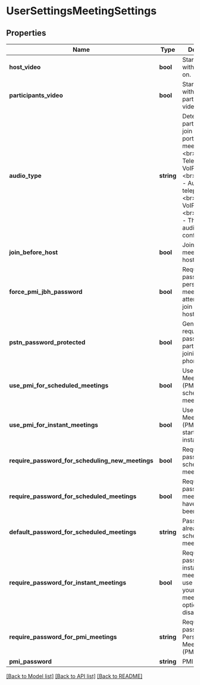 # UserSettingsMeetingSettings

## Properties
Name | Type | Description | Notes
------------ | ------------- | ------------- | -------------
**host_video** | **bool** | Start meetings with host video on. | [optional] 
**participants_video** | **bool** | Start meetings with participants video on. | [optional] 
**audio_type** | **string** | Determine how participants can join the audio portion of the meeting:&lt;br&gt;&#x60;both&#x60; - Telephony and VoIP.&lt;br&gt;&#x60;telephony&#x60; - Audio PSTN telephony only.&lt;br&gt;&#x60;voip&#x60; - VoIP only.&lt;br&gt;&#x60;thirdParty&#x60; - Third party audio conference. | [optional] [default to 'voip']
**join_before_host** | **bool** | Join the meeting before host arrives. | [optional] 
**force_pmi_jbh_password** | **bool** | Require a password for personal meetings if attendees can join before host. | [optional] 
**pstn_password_protected** | **bool** | Generate and require password for participants joining by phone. | [optional] 
**use_pmi_for_scheduled_meetings** | **bool** | Use Personal Meeting ID (PMI) when scheduling a meeting | [optional] 
**use_pmi_for_instant_meetings** | **bool** | Use Personal Meeting ID (PMI) when starting an instant meeting | [optional] 
**require_password_for_scheduling_new_meetings** | **bool** | Require a password when scheduling new meetings | [optional] 
**require_password_for_scheduled_meetings** | **bool** | Require a password for meetings which have already been scheduled | [optional] 
**default_password_for_scheduled_meetings** | **string** | Password for already scheduled meetings | [optional] 
**require_password_for_instant_meetings** | **bool** | Require a password for instant meetings. If you use PMI for your instant meetings, this option will be disabled. | [optional] 
**require_password_for_pmi_meetings** | **string** | Require a password for Personal Meeting ID (PMI) | [optional] 
**pmi_password** | **string** | PMI password | [optional] 

[[Back to Model list]](../README.md#documentation-for-models) [[Back to API list]](../README.md#documentation-for-api-endpoints) [[Back to README]](../README.md)


